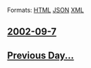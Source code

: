 
Formats: [HTML](2002/09/7/index.html)  [JSON](2002/09/7/index.json)  [XML](2002/09/7/index.xml)  

## [2002-09-7](/news/2002/09/7/index.md)

## [Previous Day...](/news/2002/09/6/index.md)

